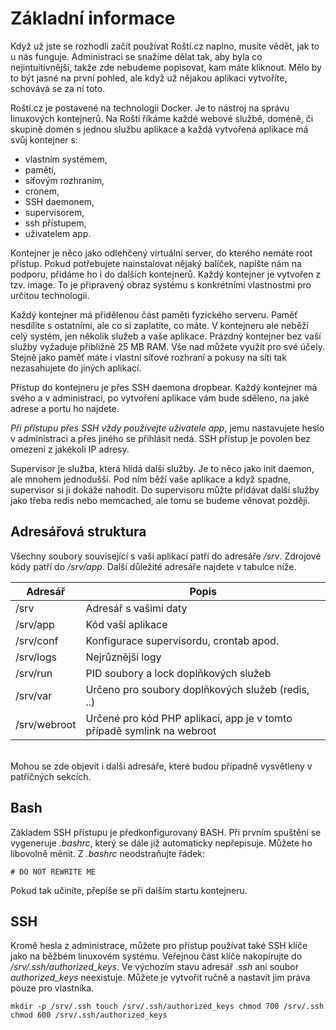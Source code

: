 # Základní informace

Když už jste se rozhodli začít používat Roští.cz naplno, musíte vědět, jak to u nás funguje. Administraci se snažíme dělat tak, aby byla co nejintuitivnější, takže zde nebudeme popisovat, kam máte kliknout. Mělo by to být jasné na první pohled, ale když už nějakou aplikaci vytvoříte, schovává se za ní toto.

Roští.cz je postavené na technologii Docker. Je to nástroj na správu linuxových kontejnerů. Na Roští říkáme každé webové službě, doméně, či skupině domén s jednou službu aplikace a každá vytvořená aplikace má svůj kontejner s:

* vlastním systémem,
* pamětí,
* síťovým rozhraním,
* cronem,
* SSH daemonem,
* supervisorem,
* ssh přístupem,
* uživatelem app.

Kontejner je něco jako odlehčený virtuální server, do kterého nemáte root přístup. Pokud potřebujete nainstalovat nějaký balíček, napište nám na podporu, přidáme ho i do dalších kontejnerů. Každý kontejner je vytvořen z tzv. image. To je připravený obraz systému s konkrétními vlastnostmi pro určitou technologii.

Každý kontejner má přidělenou část paměti fyzického serveru. Paměť nesdílíte s ostatními, ale co si zaplatíte, co máte. V kontejneru ale neběží celý systém, jen několik služeb a vaše aplikace. Prázdný kontejner bez vaší služby vyžaduje přibližně 25 MB RAM. Vše nad můžete využít pro své účely. Stejně jako paměť máte i vlastní síťové rozhraní a pokusy na síti tak nezasahujete do jiných aplikací.

Přístup do kontejneru je přes SSH daemona dropbear. Každý kontejner má svého a v administraci, po vytvoření aplikace vám bude sděleno, na jaké adrese a portu ho najdete.

*Při přístupu přes SSH vždy používejte uživatele app*, jemu nastavujete heslo v administraci a přes jiného se přihlásit nedá. SSH přístup je povolen bez omezení z jakékoli IP adresy.

Supervisor je služba, která hlídá další služby. Je to něco jako init daemon, ale mnohem jednodušší. Pod ním běží vaše aplikace a když spadne, supervisor si ji dokáže nahodit. Do supervisoru  můžte přidávat další služby jako třeba redis nebo memcached, ale tomu se budeme věnovat později.

## Adresářová struktura

Všechny soubory související s vaší aplikací patří do adresáře _/srv_. Zdrojové kódy patří do _/srv/app_. Další důležité adresáře najdete v tabulce níže.

| Adresář         | Popis                                                                   |
|-----------------|-------------------------------------------------------------------------|
| /srv            | Adresář s vašimi daty                                                   |
| /srv/app        | Kód vaší aplikace                                                       |
| /srv/conf       | Konfigurace supervisordu, crontab apod.                                 |
| /srv/logs       | Nejrůznější logy                                                        |
| /srv/run        | PID soubory a lock doplňkových služeb                                   |
| /srv/var        | Určeno pro soubory doplňkových služeb (redis, ..)                       |
| /srv/webroot    | Určené pro kód PHP aplikací, app je v tomto případě symlink na webroot  |

<br>
Mohou se zde objevit i další adresáře, které budou případně vysvětleny v patřičných sekcích.

## Bash

Základem SSH přístupu je předkonfigurovaný BASH. Při prvním spuštění se vygeneruje _.bashrc_, který se dále již automaticky nepřepisuje. Můžete ho libovolně měnit. Z _.bashrc_ neodstraňujte řádek:

``# DO NOT REWRITE ME``

Pokud tak učiníte, přepíše se při dalším startu kontejneru.

## SSH

Kromě hesla z administrace, můžete pro přístup používat také SSH klíče jako na běžbém linuxovém systému. Veřejnou část klíče nakopírujte do */srv/.ssh/authorized_keys*. Ve výchozím stavu adresář _.ssh_ ani soubor *authorized_keys* neexistuje. Můžete je vytvořit ručně a nastavit jim práva pouze pro vlastníka.

``
mkdir -p /srv/.ssh
touch /srv/.ssh/authorized_keys
chmod 700 /srv/.ssh
chmod 600 /srv/.ssh/authorized_keys
``

